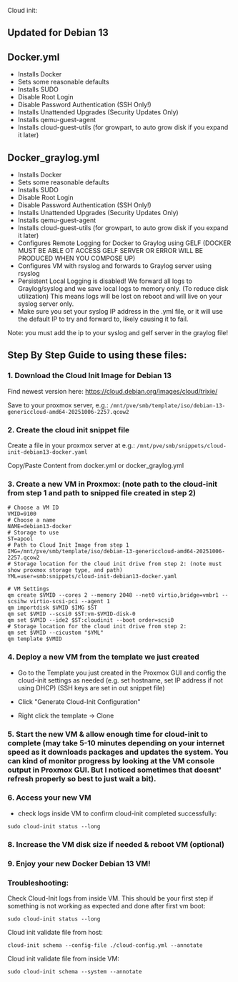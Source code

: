 Cloud init:

## Updated for Debian 13

## Docker.yml
- Installs Docker
- Sets some reasonable defaults
- Installs SUDO
- Disable Root Login
- Disable Password Authentication (SSH Only!)
- Installs Unattended Upgrades (Security Updates Only)
- Installs qemu-guest-agent
- Installs cloud-guest-utils (for growpart, to auto grow disk if you expand it later)

## Docker_graylog.yml

- Installs Docker
- Sets some reasonable defaults
- Installs SUDO
- Disable Root Login
- Disable Password Authentication (SSH Only!)
- Installs Unattended Upgrades (Security Updates Only)
- Installs qemu-guest-agent
- Installs cloud-guest-utils (for growpart, to auto grow disk if you expand it later)
- Configures Remote Logging for Docker to Graylog using GELF (DOCKER MUST BE ABLE OT ACCESS GELF SERVER OR ERROR WILL BE PRODUCED WHEN YOU COMPOSE UP)
- Configures VM with rsyslog and forwards to Graylog server using rsyslog
- Persistent Local Logging is disabled!  We forward all logs to Graylog/syslog and we save local logs to memory only.  (To reduce disk utilization)  This means logs will be lost on reboot and will live on your syslog server only.
- Make sure you set your syslog IP address in the .yml file, or it will use the default IP to try and forward to, likely causing it to fail.

Note: you must add the ip to your syslog and gelf server in the graylog file!

## Step By Step Guide to using these files:

### 1. Download the Cloud Init Image for Debian 13

Find newest version here:
https://cloud.debian.org/images/cloud/trixie/

Save to your proxmox server, e.g.:
`/mnt/pve/smb/template/iso/debian-13-genericcloud-amd64-20251006-2257.qcow2`

### 2. Create the cloud init snippet file

Create a file in your proxmox server at e.g.:
`/mnt/pve/smb/snippets/cloud-init-debian13-docker.yaml`

Copy/Paste Content from docker.yml or docker_graylog.yml

### 3. Create a new VM in Proxmox: (note path to the cloud-init from step 1 and path to snipped file created in step 2)

```
# Choose a VM ID
VMID=9100
# Choose a name
NAME=debian13-docker
# Storage to use
ST=apool
# Path to Cloud Init Image from step 1
IMG=/mnt/pve/smb/template/iso/debian-13-genericcloud-amd64-20251006-2257.qcow2
# Storage location for the cloud init drive from step 2: (note must show proxmox storage type, and path)
YML=user=smb:snippets/cloud-init-debian13-docker.yaml

# VM Settings
qm create $VMID --cores 2 --memory 2048 --net0 virtio,bridge=vmbr1 --scsihw virtio-scsi-pci --agent 1
qm importdisk $VMID $IMG $ST
qm set $VMID --scsi0 $ST:vm-$VMID-disk-0
qm set $VMID --ide2 $ST:cloudinit --boot order=scsi0
# Storage location for the cloud init drive from step 2:
qm set $VMID --cicustom "$YML"
qm template $VMID

```
### 4. Deploy a new VM from the template we just created

- Go to the Template you just created in the Proxmox GUI and config the cloud-init settings as needed (e.g. set hostname, set IP address if not using DHCP)  (SSH keys are set in out snippet file)

- Click "Generate Cloud-Init Configuration"

- Right click the template -> Clone

### 5. Start the new VM & allow enough time for cloud-init to complete (may take 5-10 minutes depending on your internet speed as it downloads packages and updates the system.  You can kind of monitor progress by looking at the VM console output in Proxmox GUI.  But I noticed sometimes that doesnt' refresh properly so best to just wait a bit).

### 6. Access your new VM

- check logs inside VM to confirm cloud-init completed successfully:

```
sudo cloud-init status --long
```

### 8. Increase the VM disk size if needed & reboot VM (optional)

### 9. Enjoy your new Docker Debian 13 VM!

### Troubleshooting:

Check Cloud-Init logs from inside VM.  This should be your first step if something is not working as expected and done after first vm boot:

```
sudo cloud-init status --long
```

Cloud init validate file from host:

```
cloud-init schema --config-file ./cloud-config.yml --annotate
```

Cloud init validate file from inside VM:

```
sudo cloud-init schema --system --annotate
``` 